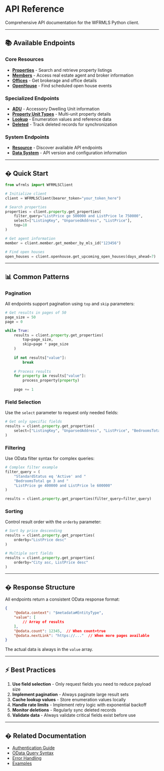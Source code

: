 # API Reference

Comprehensive API documentation for the WFRMLS Python client.

---

## 📚 Available Endpoints

### Core Resources

- **[Properties](properties.md)** - Search and retrieve property listings
- **[Members](members.md)** - Access real estate agent and broker information
- **[Offices](offices.md)** - Get brokerage and office details
- **[OpenHouse](openhouse.md)** - Find scheduled open house events

### Specialized Endpoints

- **[ADU](adu.md)** - Accessory Dwelling Unit information
- **[Property Unit Types](property-unit-types.md)** - Multi-unit property details
- **[Lookup](lookup.md)** - Enumeration values and reference data
- **[Deleted](deleted.md)** - Track deleted records for synchronization

### System Endpoints

- **[Resource](resource.md)** - Discover available API endpoints
- **[Data System](data-system.md)** - API version and configuration information

---

## � Quick Start

```python
from wfrmls import WFRMLSClient

# Initialize client
client = WFRMLSClient(bearer_token="your_token_here")

# Search properties
properties = client.property.get_properties(
    filter_query="ListPrice ge 500000 and ListPrice le 750000",
    select=["ListingKey", "UnparsedAddress", "ListPrice"],
    top=10
)

# Get agent information
member = client.member.get_member_by_mls_id("123456")

# Find open houses
open_houses = client.openhouse.get_upcoming_open_houses(days_ahead=7)
```

---

## 📊 Common Patterns

### Pagination

All endpoints support pagination using `top` and `skip` parameters:

```python
# Get results in pages of 50
page_size = 50
page = 0

while True:
    results = client.property.get_properties(
        top=page_size,
        skip=page * page_size
    )
    
    if not results["value"]:
        break
        
    # Process results
    for property in results["value"]:
        process_property(property)
    
    page += 1
```

### Field Selection

Use the `select` parameter to request only needed fields:

```python
# Get only specific fields
results = client.property.get_properties(
    select=["ListingKey", "UnparsedAddress", "ListPrice", "BedroomsTotal"]
)
```

### Filtering

Use OData filter syntax for complex queries:

```python
# Complex filter example
filter_query = (
    "StandardStatus eq 'Active' and "
    "BedroomsTotal ge 3 and "
    "ListPrice ge 400000 and ListPrice le 600000"
)

results = client.property.get_properties(filter_query=filter_query)
```

### Sorting

Control result order with the `orderby` parameter:

```python
# Sort by price descending
results = client.property.get_properties(
    orderby="ListPrice desc"
)

# Multiple sort fields
results = client.property.get_properties(
    orderby="City asc, ListPrice desc"
)
```

---

## �️ Response Structure

All endpoints return a consistent OData response format:

```json
{
    "@odata.context": "$metadata#EntityType",
    "value": [
        // Array of results
    ],
    "@odata.count": 12345,  // When count=true
    "@odata.nextLink": "https://..."  // When more pages available
}
```

The actual data is always in the `value` array.

---

## ⚡ Best Practices

1. **Use field selection** - Only request fields you need to reduce payload size
2. **Implement pagination** - Always paginate large result sets
3. **Cache lookup values** - Store enumeration values locally
4. **Handle rate limits** - Implement retry logic with exponential backoff
5. **Monitor deletions** - Regularly sync deleted records
6. **Validate data** - Always validate critical fields exist before use

---

## � Related Documentation

- [Authentication Guide](../guides/authentication.md)
- [OData Query Syntax](../reference/odata-syntax.md)
- [Error Handling](../guides/error-handling.md)
- [Examples](../examples/index.md) 